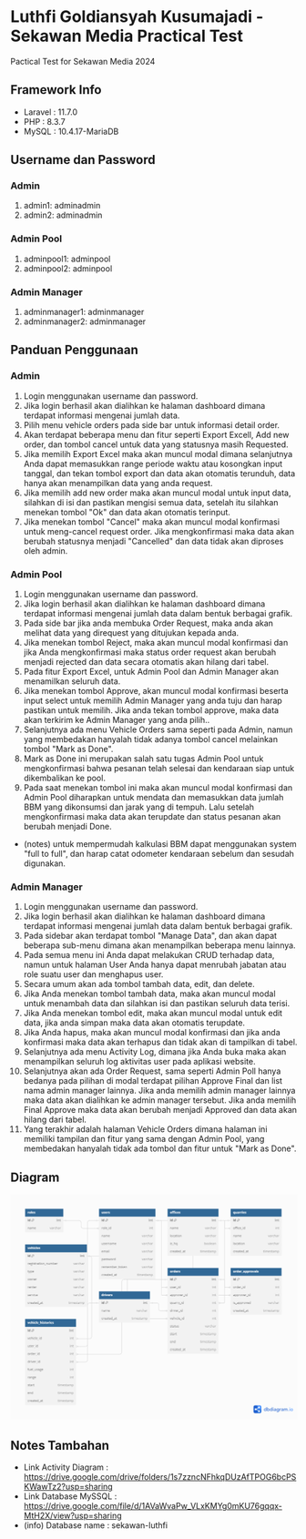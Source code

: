 # Luthfi Goldiansyah Kusumajadi - Sekawan Media Practical Test
 Pactical Test for Sekawan Media 2024

## Framework Info
- Laravel : 11.7.0
- PHP : 8.3.7
- MySQL : 10.4.17-MariaDB

## Username dan Password

### Admin
1. admin1: adminadmin
2. admin2: adminadmin

### Admin Pool
1. adminpool1: adminpool
2. adminpool2: adminpool

### Admin Manager
1. adminmanager1: adminmanager
2. adminmanager2: adminmanager

## Panduan Penggunaan
### Admin
1. Login menggunakan username dan password.
2. Jika login berhasil akan dialihkan ke halaman dashboard dimana terdapat informasi mengenai jumlah data.
3. Pilih menu vehicle orders pada side bar untuk informasi detail order.
4. Akan terdapat beberapa menu dan fitur seperti Export Excell, Add new order, dan tombol cancel untuk data yang statusnya masih Requested.
5. Jika memilih Export Excel maka akan muncul modal dimana selanjutnya Anda dapat memasukkan range periode waktu atau kosongkan input tanggal, dan tekan tombol export dan data akan otomatis terunduh, data hanya akan menampilkan data yang anda request.
6. Jika memilih add new order maka akan muncul modal untuk input data, silahkan di isi dan pastikan mengisi semua data, setelah itu silahkan menekan tombol "Ok" dan data akan otomatis terinput.
7. Jika menekan tombol "Cancel" maka akan muncul modal konfirmasi untuk meng-cancel request order. Jika mengkonfirmasi maka data akan berubah statusnya menjadi "Cancelled" dan data tidak akan diproses oleh admin.

### Admin Pool
1. Login menggunakan username dan password.
2. Jika login berhasil akan dialihkan ke halaman dashboard dimana terdapat informasi mengenai jumlah data dalam bentuk berbagai grafik.
3. Pada side bar jika anda membuka Order Request, maka anda akan melihat data yang direquest yang ditujukan kepada anda.
4. Jika menekan tombol Reject, maka akan muncul modal konfirmasi dan jika Anda mengkonfirmasi maka status order request akan berubah menjadi rejected dan data secara otomatis akan hilang dari tabel.
5. Pada fitur Export Excel, untuk Admin Pool dan Admin Manager akan menamilkan seluruh data.
6. Jika menekan tombol Approve, akan muncul modal konfirmasi beserta input select untuk memilih Admin Manager yang anda tuju dan harap pastikan untuk memilih. Jika anda tekan tombol approve, maka data akan terkirim ke Admin Manager yang anda pilih..
7. Selanjutnya ada menu Vehicle Orders sama seperti pada Admin, namun yang membedakan hanyalah tidak adanya tombol cancel melainkan tombol "Mark as Done".
8. Mark as Done ini merupakan salah satu tugas Admin Pool untuk mengkonfirmasi bahwa pesanan telah selesai dan kendaraan siap untuk dikembalikan ke pool.
9. Pada saat menekan tombol ini maka akan muncul modal konfirmasi dan Admin Pool diharapkan untuk mendata dan memasukkan data jumlah BBM yang dikonsumsi dan jarak yang di tempuh. Lalu setelah mengkonfirmasi maka data akan terupdate dan status pesanan akan berubah menjadi Done.
- (notes) untuk mempermudah kalkulasi BBM dapat menggunakan system "full to full", dan harap catat odometer kendaraan sebelum dan sesudah digunakan.

### Admin Manager
1. Login menggunakan username dan password.
2. Jika login berhasil akan dialihkan ke halaman dashboard dimana terdapat informasi mengenai jumlah data dalam bentuk berbagai grafik.
3. Pada sidebar akan terdapat tombol "Manage Data", dan akan dapat beberapa sub-menu dimana akan menampilkan beberapa menu lainnya.
4. Pada semua menu ini Anda dapat melakukan CRUD terhadap data, namun untuk halaman User Anda hanya dapat menrubah jabatan atau role suatu user dan menghapus user.
5. Secara umum akan ada tombol tambah data, edit, dan delete.
6. Jika Anda menekan tombol tambah data, maka akan muncul modal untuk menambah data dan silahkan isi dan pastikan seluruh data terisi.
7. Jika Anda menekan tombol edit, maka akan muncul modal untuk edit data, jika anda simpan maka data akan otomatis terupdate.
8. Jika Anda hapus, maka akan muncul modal konfirmasi dan jika anda konfirmasi maka data akan terhapus dan tidak akan di tampilkan di tabel.
9. Selanjutnya ada menu Activity Log, dimana jika Anda buka maka akan menampilkan seluruh log aktivitas user pada aplikasi website.
10. Selanjutnya akan ada Order Request, sama seperti Admin Poll hanya bedanya pada pilihan di modal terdapat pilihan Approve Final dan list nama admin manager lainnya. Jika anda memilih admin manager lainnya maka data akan dialihkan ke admin manager tersebut. Jika anda memilih Final Approve maka data akan berubah menjadi Approved dan data akan hilang dari tabel.
11. Yang terakhir adalah halaman Vehicle Orders dimana halaman ini memiliki tampilan dan fitur yang sama dengan Admin Pool, yang membedakan hanyalah tidak ada tombol dan fitur untuk "Mark as Done".

## Diagram
![Diagram](/public/img/diagram.png)

## Notes Tambahan
- Link Activity Diagram : https://drive.google.com/drive/folders/1s7zzncNFhkqDUzAfTPOG6bcPSKWawTz2?usp=sharing
- Link Database MySSQL : https://drive.google.com/file/d/1AVaWvaPw_VLxKMYg0mKU76gqqx-MtH2X/view?usp=sharing
- (info) Database name : sekawan-luthfi
